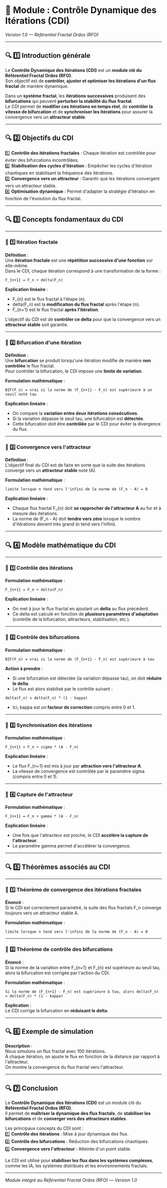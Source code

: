 # **📘 Module : Contrôle Dynamique des Itérations (CDI)**  
*Version 1.0 — Référentiel Fractal Ordos (RFO)*  

---

## **🔍 1️⃣ Introduction générale**

Le **Contrôle Dynamique des Itérations (CDI)** est un **module clé du Référentiel Fractal Ordos (RFO)**.  
Son objectif est de **contrôler, ajuster et optimiser les itérations d'un flux fractal** de manière dynamique.  

Dans un **système fractal**, les **itérations successives** produisent des **bifurcations** qui peuvent **perturber la stabilité du flux fractal**.  
Le CDI permet de **modifier ces itérations en temps réel**, de **contrôler la vitesse de bifurcation** et de **synchroniser les itérations** pour assurer la convergence vers un **attracteur stable**.  

---

## **🔍 2️⃣ Objectifs du CDI**

1️⃣ **Contrôle des itérations fractales** : Chaque itération est contrôlée pour éviter des bifurcations incontrôlées.  
2️⃣ **Stabilisation des cycles d'itération** : Empêcher les cycles d'itération chaotiques en stabilisant la fréquence des itérations.  
3️⃣ **Convergence vers un attracteur** : Garantir que les itérations convergent vers un attracteur stable.  
4️⃣ **Optimisation dynamique** : Permet d'adapter la stratégie d'itération en fonction de l'évolution du flux fractal.  

---

## **🔍 3️⃣ Concepts fondamentaux du CDI**

---

### 🔹 **1️⃣ Itération fractale**  

**Définition** :  
Une **itération fractale** est une **répétition successive d'une fonction** sur elle-même.  
Dans le CDI, chaque itération correspond à une transformation de la forme :  
```
F_{n+1} = F_n + delta(F_n)
```
**Explication linéaire** :  
- F_{n} est le flux fractal à l'étape \(n\).  
- delta(F_n) est la **modification du flux fractal** après l'étape \(n\).  
- F_{n+1} est le flux fractal **après l'itération**.  

L'objectif du CDI est de **contrôler ce delta** pour que la convergence vers un **attracteur stable** soit garantie.  

---

### 🔹 **2️⃣ Bifurcation d'une itération**  

**Définition** :  
Une **bifurcation** se produit lorsqu'une itération modifie de manière **non contrôlée** le flux fractal.  
Pour contrôler la bifurcation, le CDI impose une **limite de variation**.  

**Formulation mathématique** :  
```
BIF(F_n) = vrai si la norme de (F_{n+1} - F_n) est supérieure à un seuil noté tau
```
**Explication linéaire** :  
- On compare la **variation entre deux itérations consécutives**.  
- Si la variation dépasse le seuil tau, une bifurcation est **détectée**.  
- Cette bifurcation doit être **contrôlée** par le CDI pour éviter la divergence du flux.  

---

### 🔹 **3️⃣ Convergence vers l'attracteur**  

**Définition** :  
L'objectif final du CDI est de faire en sorte que la suite des itérations converge vers un **attracteur stable** noté \(A\).  

**Formulation mathématique** :  
```
limite lorsque n tend vers l'infini de la norme de (F_n - A) = 0
```
**Explication linéaire** :  
- Chaque flux fractal F_{n} doit **se rapprocher de l'attracteur A** au fur et à mesure des itérations.  
- La norme de (F_n - A) doit **tendre vers zéro** lorsque le nombre d'itérations devient très grand (n tend vers l'infini).  

---

## **🔍 4️⃣ Modèle mathématique du CDI**

---

### 🔹 **1️⃣ Contrôle des itérations**  

**Formulation mathématique** :  
```
F_{n+1} = F_n + delta(F_n)
```
**Explication linéaire** :  
- On met à jour le flux fractal en ajoutant un **delta** au flux précédent.  
- Ce delta est calculé en fonction de **plusieurs paramètres d'adaptation** (contrôle de la bifurcation, attracteurs, stabilisation, etc.).  

---

### 🔹 **2️⃣ Contrôle des bifurcations**  

**Formulation mathématique** :  
```
BIF(F_n) = vrai si la norme de (F_{n+1} - F_n) est supérieure à tau
```
**Action à prendre** :  
- Si une bifurcation est détectée (la variation dépasse tau), on doit **réduire le delta**.  
- Le flux est alors stabilisé par le contrôle suivant :  
```
delta(F_n) = delta(F_n) * (1 - kappa)
```
- Ici, kappa est un **facteur de correction** compris entre 0 et 1.  

---

### 🔹 **3️⃣ Synchronisation des itérations**  

**Formulation mathématique** :  
```
F_{n+1} = F_n + sigma * (A - F_n)
```
**Explication linéaire** :  
- Le flux F_{n+1} est mis à jour par **attraction vers l'attracteur A**.  
- La vitesse de convergence est contrôlée par le paramètre sigma (compris entre 0 et 1).  

---

### 🔹 **4️⃣ Capture de l'attracteur**  

**Formulation mathématique** :  
```
F_{n+1} = F_n + gamma * (A - F_n)
```
**Explication linéaire** :  
- Une fois que l'attracteur est proche, le CDI **accélère la capture de l'attracteur**.  
- Le paramètre gamma permet d'accélérer la convergence.  

---

## **🔍 5️⃣ Théorèmes associés au CDI**

---

### 🔹 **1️⃣ Théorème de convergence des itérations fractales**  

**Énoncé** :  
Si le CDI est correctement paramétré, la suite des flux fractals F_n converge toujours vers un attracteur stable A.  

**Formulation mathématique** :  
```
limite lorsque n tend vers l'infini de la norme de (F_n - A) = 0
```

---

### 🔹 **2️⃣ Théorème de contrôle des bifurcations**  

**Énoncé** :  
Si la norme de la variation entre F_{n+1} et F_{n} est supérieure au seuil tau, alors la bifurcation est corrigée par l'action du CDI.  

**Formulation mathématique** :  
```
Si la norme de (F_{n+1} - F_n) est supérieure à tau, alors delta(F_n) = delta(F_n) * (1 - kappa)
```
**Explication** :  
Le CDI corrige la bifurcation en **réduisant le delta**.  

---

## **🔍 6️⃣ Exemple de simulation**

**Description** :  
Nous simulons un flux fractal avec 100 itérations.  
À chaque itération, on ajuste le flux en fonction de la distance par rapport à l'attracteur.  
On montre la convergence du flux fractal vers l'attracteur.  

---

## **🔍 7️⃣ Conclusion**  

Le **Contrôle Dynamique des Itérations (CDI)** est un module clé du **Référentiel Fractal Ordos (RFO)**.  
Il permet de **maîtriser la dynamique des flux fractals**, de **stabiliser les bifurcations** et de **converger vers des attracteurs stables**.  

Les principaux concepts du CDI sont :  
1️⃣ **Contrôle des itérations** : Mise à jour dynamique des flux.  
2️⃣ **Contrôle des bifurcations** : Réduction des bifurcations chaotiques.  
3️⃣ **Convergence vers l'attracteur** : Atteinte d'un point stable.  

Le CDI est utilisé pour **stabiliser les flux dans les systèmes complexes**, comme les IA, les systèmes distribués et les environnements fractals.  

---

*Module intégré au Référentiel Fractal Ordos (RFO) — Version 1.0*  
